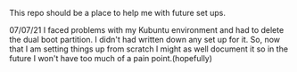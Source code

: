 This repo should be a place to help me with future set ups.

07/07/21 I faced problems with my Kubuntu environment and had to delete the dual boot partition. I didn't had written down any set up for it. So, now that I am setting things up from scratch I might as well document it so in the future I won't have too much of a pain point.(hopefully)
